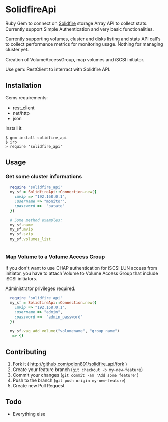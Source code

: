 # SolidfireApi

Ruby Gem to connect on [Solidfire](http://www.solidfire.com/) storage Array API to collect stats. Currently support Simple Authentication and very basic functionalities.

Currently supporting volumes, cluster and disks listing and stats API call's to collect performance metrics for monitoring usage. Nothing for managing cluster yet.

Creation of VolumeAccessGroup, map volumes and iSCSI initiator. 

Use gem: RestClient to interract with Solidfire API. 

## Installation

Gems requirements:

* rest_client
* net/http
* json 

Install it:

    $ gem install solidfire_api
    $ irb
    > require 'solidfire_api'
    

## Usage

### Get some cluster informations

```ruby
  require 'solidfire_api'
  my_sf = SolidfireApi::Connection.new({
    :mvip => "192.168.0.1",
    :username => "monitor",
    :password =>  "patate"
  })

  # Some method examples:
  my_sf.name
  my_sf.mvip
  my_sf.svip
  my_sf.volumes_list
  
```


### Map Volume to a Volume Access Group

If you don't want to use CHAP authentication for iSCSI LUN access from initiator, you have to attach Volume to Volume Access Group that include iSCSI initiators.

Administrator privileges required.

```ruby
  require 'solidfire_api'
  my_sf = SolidfireApi::Connection.new({
    :mvip => "192.168.0.1",
    :username => "admin",
    :password =>  "admin_password"
  })
  
  my_sf.vag_add_volume("volumename", "group_name")
   => {}

```

## Contributing

1. Fork it ( http://github.com/pdion891/solidfire_api/fork )
2. Create your feature branch (`git checkout -b my-new-feature`)
3. Commit your changes (`git commit -am 'Add some feature'`)
4. Push to the branch (`git push origin my-new-feature`)
5. Create new Pull Request

## Todo

* Everything else